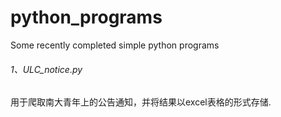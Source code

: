 # python_programs
Some recently completed simple python programs

###### 1、ULC_notice.py

用于爬取南大青年上的公告通知，并将结果以excel表格的形式存储.

